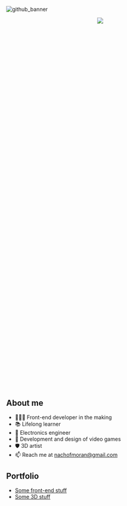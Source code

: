<!--
**nachofmoran/nachofmoran** is a ✨ _special_ ✨ repository because its `README.md` (this file) appears on your GitHub profile.
-->

![github_banner](https://user-images.githubusercontent.com/89540695/224569235-95405f32-0511-4980-9041-f18f69d383e9.gif)
<p align="center" style="margin-bottom: 1000px">
  <a href="https://skillicons.dev">
    <img src="https://skillicons.dev/icons?i=js,html,css,react,firebase,vscode,cs,unity,gatsby,wordpress,threejs,ps,ae,blender" />
  </a>
</p>

## About me
- 👨🏻‍💻 Front-end developer in the making
- 📚 Lifelong learner
- 💽 Electronics engineer
- 👾 Development and design of video games
- 🛡 3D artist
- 📫 Reach me at nachofmoran@gmail.com


## Portfolio
* [Some front-end stuff](https://nachofmoran.netlify.app/)
* [Some 3D stuff](https://www.behance.net/nachofmoran)



